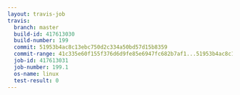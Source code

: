 ```yaml
---
layout: travis-job
travis:
  branch: master
  build-id: 417613030
  build-number: 199
  commit: 51953b4ac8c13ebc750d2c334a50bd57d15b8359
  commit-range: 41c335e60f155f376d6d9fe85e6947fc682b7af1...51953b4ac8c13ebc750d2c334a50bd57d15b8359
  job-id: 417613031
  job-number: 199.1
  os-name: linux
  test-result: 0
---
```

